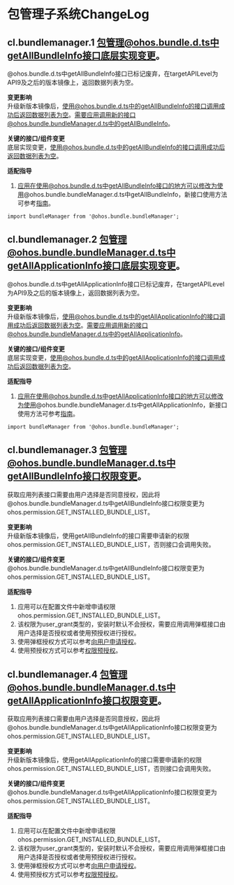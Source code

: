 # 包管理子系统ChangeLog
## cl.bundlemanager.1 包管理@ohos.bundle.d.ts中getAllBundleInfo接口底层实现变更。

@ohos.bundle.d.ts中getAllBundleInfo接口已标记废弃，在targetAPILevel为API9及之后的版本镜像上，返回数据列表为空。

**变更影响**<br>
升级新版本镜像后，使用@ohos.bundle.d.ts中的getAllBundleInfo的接口调用成功后返回数据列表为空。需要应用调用新的接口@ohos.bundle.bundleManager.d.ts中的getAllBundleInfo。

**关键的接口/组件变更**<br>
底层实现变更，使用@ohos.bundle.d.ts中的getAllBundleInfo的接口调用成功后返回数据列表为空。

**适配指导**<br>
1. 应用在使用@ohos.bundle.d.ts中getAllBundleInfo接口的地方可以修改为使用@ohos.bundle.bundleManager.d.ts中getAllBundleInfo，新接口使用方法可参考[指南](../../../application-dev/reference/apis/js-apis-bundleManager.md#bundlemanagergetallbundleinfo)。
```ets
import bundleManager from '@ohos.bundle.bundleManager';
```

## cl.bundlemanager.2 包管理@ohos.bundle.bundleManager.d.ts中getAllApplicationInfo接口底层实现变更。

@ohos.bundle.d.ts中getAllApplicationInfo接口已标记废弃，在targetAPILevel为API9及之后的版本镜像上，返回数据列表为空。

**变更影响**<br>
升级新版本镜像后，使用@ohos.bundle.d.ts中的getAllApplicationInfo的接口调用成功后返回数据列表为空。需要应用调用新的接口@ohos.bundle.bundleManager.d.ts中的getAllApplicationInfo。

**关键的接口/组件变更**<br>
底层实现变更，使用@ohos.bundle.d.ts中的getAllApplicationInfo的接口调用成功后返回数据列表为空。

**适配指导**<br>
1. 应用在使用@ohos.bundle.d.ts中getAllApplicationInfo接口的地方可以修改为使用@ohos.bundle.bundleManager.d.ts中getAllApplicationInfo，新接口使用方法可参考[指南](../../../application-dev/reference/apis/js-apis-bundleManager.md#bundlemanagergetallapplicationinfo)。
```ets
import bundleManager from '@ohos.bundle.bundleManager';
```

## cl.bundlemanager.3 包管理@ohos.bundle.bundleManager.d.ts中getAllBundleInfo接口权限变更。

获取应用列表接口需要由用户选择是否同意授权，因此将
@ohos.bundle.bundleManager.d.ts中getAllBundleInfo接口权限变更为ohos.permission.GET_INSTALLED_BUNDLE_LIST。

**变更影响**<br>
升级新版本镜像后，使用getAllBundleInfo的接口需要申请新的权限ohos.permission.GET_INSTALLED_BUNDLE_LIST，否则接口会调用失败。

**关键的接口/组件变更**<br>
@ohos.bundle.bundleManager.d.ts中getAllBundleInfo接口权限变更为ohos.permission.GET_INSTALLED_BUNDLE_LIST。

**适配指导**<br>
1. 应用可以在配置文件中新增申请权限ohos.permission.GET_INSTALLED_BUNDLE_LIST。
2. 该权限为user_grant类型的，安装时默认不会授权，需要应用调用弹框接口由用户选择是否授权或者使用预授权进行授权。
3. 使用弹框授权方式可以参考[向用户申请授权](../../../application-dev/security/accesstoken-guidelines.md#向用户申请授权)。
4. 使用预授权方式可以参考[权限预授权](../../../application-dev/security/accesstoken-guidelines.md#user_grant权限预授权)。

## cl.bundlemanager.4 包管理@ohos.bundle.bundleManager.d.ts中getAllApplicationInfo接口权限变更。

获取应用列表接口需要由用户选择是否同意授权，因此将
@ohos.bundle.bundleManager.d.ts中getAllApplicationInfo接口权限变更为ohos.permission.GET_INSTALLED_BUNDLE_LIST。

**变更影响**<br>
升级新版本镜像后，使用getAllApplicationInfo的接口需要申请新的权限ohos.permission.GET_INSTALLED_BUNDLE_LIST，否则接口会调用失败。

**关键的接口/组件变更**<br>
@ohos.bundle.bundleManager.d.ts中getAllApplicationInfo接口权限变更为ohos.permission.GET_INSTALLED_BUNDLE_LIST。

**适配指导**<br>
1. 应用可以在配置文件中新增申请权限ohos.permission.GET_INSTALLED_BUNDLE_LIST。
2. 该权限为user_grant类型的，安装时默认不会授权，需要应用调用弹框接口由用户选择是否授权或者使用预授权进行授权。
3. 使用弹框授权方式可以参考[向用户申请授权](../../../application-dev/security/accesstoken-guidelines.md#向用户申请授权)。
4. 使用预授权方式可以参考[权限预授权](../../../application-dev/security/accesstoken-guidelines.md#user_grant权限预授权)。
